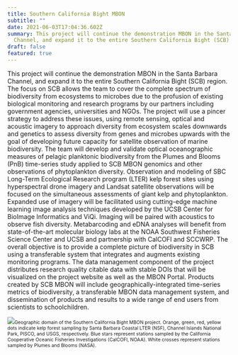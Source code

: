 ```yaml
---
title: Southern California Bight MBON
subtitle: ""
date: 2021-06-03T17:04:36.602Z
summary: This project will continue the demonstration MBON in the Santa Barbara
  Channel, and expand it to the entire Southern California Bight (SCB) region.
draft: false
featured: true
---
```

This project will continue the demonstration MBON in the Santa Barbara Channel, and expand it to the entire Southern California Bight (SCB) region. The focus on SCB allows the team to cover the complete spectrum of biodiversity from ecosystems to microbes due to the profusion of existing biological monitoring and research programs by our partners including government agencies, universities and NGOs. The project will use a pincer strategy to address these issues, using remote sensing, optical and acoustic imagery to approach diversity from ecosystem scales downwards and genetics to assess diversity from genes and microbes upwards with the goal of developing future capacity for satellite observation of marine biodiversity. The team will develop and validate optical oceanographic measures of pelagic planktonic biodiversity from the Plumes and Blooms (PnB) time-series study applied to SCB MBON genomics and other observations of phytoplankton diversity. Observation and modeling of SBC Long-Term Ecological Research program (LTER) kelp forest sites using hyperspectral drone imagery and Landsat satellite observations will be focused on the simultaneous assessments of giant kelp and phytoplankton. Expanded use of imagery will be facilitated using cutting-edge machine learning image analysis techniques developed by the UCSB Center for BioImage Informatics and ViQi. Imaging will be paired with acoustics to observe fish diversity. Metabarcoding and eDNA analyses will benefit from state-of-the-art molecular biology labs at the NOAA Southwest Fisheries Science Center and UCSB and partnership with CalCOFI and SCCWRP. The overall objective is to provide a complete picture of biodiversity in SCB using a transferable system that integrates and augments existing monitoring programs. The data management component of the project distributes research quality citable data with stable DOIs that will be visualized on the project website as well as the MBON Portal. Products created by SCB MBON will include geographically-integrated time-series metrics of biodiversity, a transferable MBON data management system, and dissemination of products and results to a wide range of end users from scientists to schoolchildren.

<img src="socal_mbon-2.png"><span style="font-size: .75em;">Geographic domain of the Southern California Bight MBON project. Orange, green, red, yellow dots indicate kelp forest sampling by Santa Barbara Coastal LTER (NSF), Channel Islands National Park, PISCO, and USGS, respectively. Blue stars represent stations sampled by the California Cooperative Oceanic Fisheries Investigations (CalCOFI, NOAA). White crosses represent stations sampled by Plumes and Blooms (NASA).</span>
